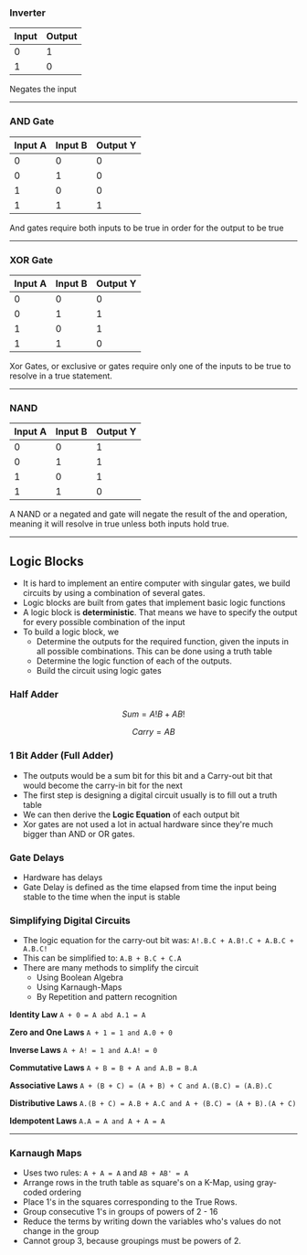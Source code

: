 ### Inverter

| Input | Output |
| ----- | ------ |
| 0     | 1      |
| 1     | 0      |
Negates the input

****
### AND Gate

| Input A | Input B | Output Y |
| ------- | ------- | -------- |
| 0       | 0       | 0        |
| 0       | 1       | 0        |
| 1       | 0       | 0        |
| 1       | 1       | 1        |

And gates require both inputs to be true in order for the output to be true

****

### XOR Gate

| Input A | Input B | Output Y |
| ------- | ------- | -------- |
| 0       | 0       | 0        |
| 0       | 1       | 1        |
| 1       | 0       | 1        |
| 1       | 1       | 0        |
Xor Gates, or exclusive or gates require only one of the inputs to be true to resolve in a true statement.

****

### NAND

| Input A | Input B | Output Y |
| ------- | ------- | -------- |
| 0       | 0       | 1        |
| 0       | 1       | 1        |
| 1       | 0       | 1        |
| 1       | 1       | 0        |
A NAND or a negated and gate will negate the result of the and operation, meaning it will resolve in true unless both inputs hold true.

****

## Logic Blocks

- It is hard to implement an entire computer with singular gates, we build circuits by using a combination of several gates. 
- Logic blocks are built from gates that implement basic logic functions
- A logic block is **deterministic**. That means we have to specify the output for every possible combination of the input
- To build a logic block, we 
	- Determine the outputs for the required function, given the inputs in all possible combinations. This can be done using a truth table
	- Determine the logic function of each of the outputs. 
	- Build the circuit using logic gates

### Half Adder

$$Sum = A!B + AB!$$

$$Carry = AB$$
### 1 Bit Adder (Full Adder)
- The outputs would be a sum bit for this bit and a Carry-out bit that would become the carry-in bit for the next
- The first step is designing a digital circuit usually is to fill out a truth table
- We can then derive the **Logic Equation** of each output bit
- Xor gates are not used a lot in actual hardware since they're much bigger than AND or OR gates.

### Gate Delays
- Hardware has delays
- Gate Delay is defined as the time elapsed from time the input being stable to the time when the input is stable

### Simplifying Digital Circuits
- The logic equation for the carry-out bit was: `A!.B.C + A.B!.C + A.B.C + A.B.C!`
- This can be simplified to: `A.B + B.C + C.A`
- There are many methods to simplify the circuit
	- Using Boolean Algebra
	- Using Karnaugh-Maps
	- By Repetition and pattern recognition

**Identity Law**
`A + 0 = A abd A.1 = A`

**Zero and One Laws**
`A + 1 = 1 and A.0 + 0`

**Inverse Laws**
`A + A! = 1 and A.A! = 0`

**Commutative Laws**
`A + B = B + A and A.B = B.A`

**Associative Laws**
`A + (B + C) = (A + B) + C and A.(B.C) = (A.B).C`

**Distributive Laws**
`A.(B + C) = A.B + A.C and A + (B.C) = (A + B).(A + C)`

**Idempotent Laws**
`A.A = A and A + A = A`

****
### Karnaugh Maps

- Uses two rules: `A + A = A` and `AB + AB' = A`
- Arrange rows in the truth table as square's on a K-Map, using gray-coded ordering
- Place 1's in the squares corresponding to the True Rows.
- Group consecutive 1's in groups of powers of 2 - 16
- Reduce the terms by writing down the variables who's values do not change in the group
- Cannot group 3, because groupings must be powers of 2. 




